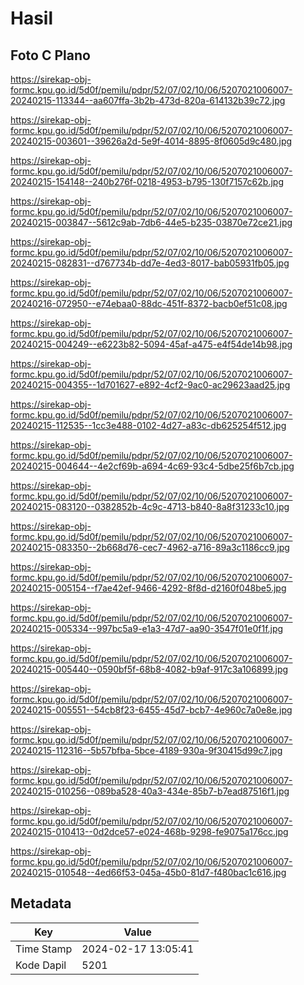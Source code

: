 # Hasil

## Foto C Plano

https://sirekap-obj-formc.kpu.go.id/5d0f/pemilu/pdpr/52/07/02/10/06/5207021006007-20240215-113344--aa607ffa-3b2b-473d-820a-614132b39c72.jpg

https://sirekap-obj-formc.kpu.go.id/5d0f/pemilu/pdpr/52/07/02/10/06/5207021006007-20240215-003601--39626a2d-5e9f-4014-8895-8f0605d9c480.jpg

https://sirekap-obj-formc.kpu.go.id/5d0f/pemilu/pdpr/52/07/02/10/06/5207021006007-20240215-154148--240b276f-0218-4953-b795-130f7157c62b.jpg

https://sirekap-obj-formc.kpu.go.id/5d0f/pemilu/pdpr/52/07/02/10/06/5207021006007-20240215-003847--5612c9ab-7db6-44e5-b235-03870e72ce21.jpg

https://sirekap-obj-formc.kpu.go.id/5d0f/pemilu/pdpr/52/07/02/10/06/5207021006007-20240215-082831--d767734b-dd7e-4ed3-8017-bab05931fb05.jpg

https://sirekap-obj-formc.kpu.go.id/5d0f/pemilu/pdpr/52/07/02/10/06/5207021006007-20240216-072950--e74ebaa0-88dc-451f-8372-bacb0ef51c08.jpg

https://sirekap-obj-formc.kpu.go.id/5d0f/pemilu/pdpr/52/07/02/10/06/5207021006007-20240215-004249--e6223b82-5094-45af-a475-e4f54de14b98.jpg

https://sirekap-obj-formc.kpu.go.id/5d0f/pemilu/pdpr/52/07/02/10/06/5207021006007-20240215-004355--1d701627-e892-4cf2-9ac0-ac29623aad25.jpg

https://sirekap-obj-formc.kpu.go.id/5d0f/pemilu/pdpr/52/07/02/10/06/5207021006007-20240215-112535--1cc3e488-0102-4d27-a83c-db625254f512.jpg

https://sirekap-obj-formc.kpu.go.id/5d0f/pemilu/pdpr/52/07/02/10/06/5207021006007-20240215-004644--4e2cf69b-a694-4c69-93c4-5dbe25f6b7cb.jpg

https://sirekap-obj-formc.kpu.go.id/5d0f/pemilu/pdpr/52/07/02/10/06/5207021006007-20240215-083120--0382852b-4c9c-4713-b840-8a8f31233c10.jpg

https://sirekap-obj-formc.kpu.go.id/5d0f/pemilu/pdpr/52/07/02/10/06/5207021006007-20240215-083350--2b668d76-cec7-4962-a716-89a3c1186cc9.jpg

https://sirekap-obj-formc.kpu.go.id/5d0f/pemilu/pdpr/52/07/02/10/06/5207021006007-20240215-005154--f7ae42ef-9466-4292-8f8d-d2160f048be5.jpg

https://sirekap-obj-formc.kpu.go.id/5d0f/pemilu/pdpr/52/07/02/10/06/5207021006007-20240215-005334--997bc5a9-e1a3-47d7-aa90-3547f01e0f1f.jpg

https://sirekap-obj-formc.kpu.go.id/5d0f/pemilu/pdpr/52/07/02/10/06/5207021006007-20240215-005440--0590bf5f-68b8-4082-b9af-917c3a106899.jpg

https://sirekap-obj-formc.kpu.go.id/5d0f/pemilu/pdpr/52/07/02/10/06/5207021006007-20240215-005551--54cb8f23-6455-45d7-bcb7-4e960c7a0e8e.jpg

https://sirekap-obj-formc.kpu.go.id/5d0f/pemilu/pdpr/52/07/02/10/06/5207021006007-20240215-112316--5b57bfba-5bce-4189-930a-9f30415d99c7.jpg

https://sirekap-obj-formc.kpu.go.id/5d0f/pemilu/pdpr/52/07/02/10/06/5207021006007-20240215-010256--089ba528-40a3-434e-85b7-b7ead87516f1.jpg

https://sirekap-obj-formc.kpu.go.id/5d0f/pemilu/pdpr/52/07/02/10/06/5207021006007-20240215-010413--0d2dce57-e024-468b-9298-fe9075a176cc.jpg

https://sirekap-obj-formc.kpu.go.id/5d0f/pemilu/pdpr/52/07/02/10/06/5207021006007-20240215-010548--4ed66f53-045a-45b0-81d7-f480bac1c616.jpg


## Metadata

| Key        | Value               |
| ---------- | ------------------- |
| Time Stamp | 2024-02-17 13:05:41 |
| Kode Dapil | 5201                |



